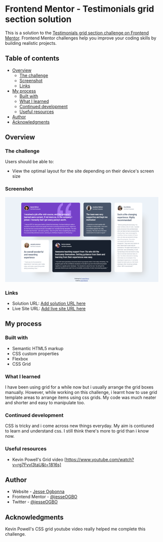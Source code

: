# Frontend Mentor - Testimonials grid section solution

This is a solution to the [Testimonials grid section challenge on Frontend Mentor](https://www.frontendmentor.io/challenges/testimonials-grid-section-Nnw6J7Un7). Frontend Mentor challenges help you improve your coding skills by building realistic projects. 

## Table of contents

- [Overview](#overview)
  - [The challenge](#the-challenge)
  - [Screenshot](#screenshot)
  - [Links](#links)
- [My process](#my-process)
  - [Built with](#built-with)
  - [What I learned](#what-i-learned)
  - [Continued development](#continued-development)
  - [Useful resources](#useful-resources)
- [Author](#author)
- [Acknowledgments](#acknowledgments)



## Overview

### The challenge

Users should be able to:

- View the optimal layout for the site depending on their device's screen size

### Screenshot

![](./Testimonial-grid-screenshot.png)


### Links

- Solution URL: [Add solution URL here](https://your-solution-url.com)
- Live Site URL: [Add live site URL here](https://your-live-site-url.com)

## My process

### Built with

- Semantic HTML5 markup
- CSS custom properties
- Flexbox
- CSS Grid


### What I learned

I have been using grid for a while now but i usually arrange the grid boxes manually. However, while working on this challenge, i learnt how to use grid template areas to arrange items using css grids. My code was much neater and shorter and easy to manipulate too.

### Continued development

CSS is tricky and i come across new things everyday. My aim is contiuned to learn and understand css. I still think there's more to grid than i know now. 

### Useful resources

- Kevin Powell's Grid video [https://www.youtube.com/watch?v=rg7Fvvl3taU&t=1816s]



## Author

- Website - [Jesse Ogbonna](https://jesseolisa.github.io/my-portfolio/)
- Frontend Mentor - [@jesseOGBO](https://www.frontendmentor.io/profile/JesseOlisa)
- Twitter - [@jesseOGBO](https://www.twitter.com/jesseOGBO)



## Acknowledgments

Kevin Powell's CSS grid youtube video really helped me complete this challenge. 
